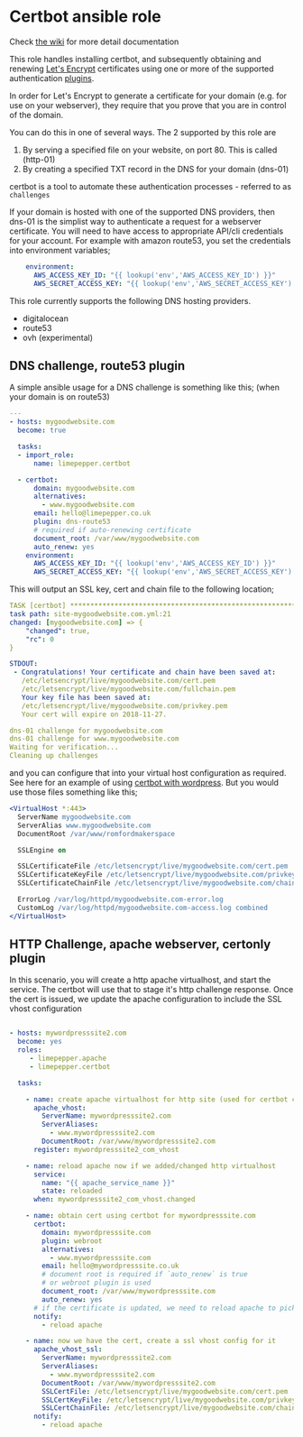
Certbot ansible role
=========

Check [the wiki](https://github.com/limepepper/ansible-role-certbot/wiki) for more detail documentation

This role handles installing certbot, and subsequently obtaining and renewing
[Let's Encrypt](https://letsencrypt.org/) certificates using one or more of the
supported authentication [plugins](https://certbot.eff.org/docs/using.html#getting-certificates-and-choosing-plugins).

In order for Let's Encrypt to generate a certificate for your domain (e.g. for
use on your webserver), they require that you prove that you are in control of the domain.

You can do this in one of several ways. The 2 supported by this role are

1. By serving a specified file on your website, on port 80. This is called (http-01)
2. By creating a specified TXT record in the DNS for your domain (dns-01)

certbot is a tool to automate these authentication processes - referred to as
`challenges`

If your domain is hosted with one of the supported DNS providers, then dns-01 is the
simplist way to authenticate a request for a webserver certificate. You will need
to have access to appropriate API/cli credentials for your account. For example with
amazon route53, you set the credentials into environment variables;

~~~ yaml
    environment:
      AWS_ACCESS_KEY_ID: "{{ lookup('env','AWS_ACCESS_KEY_ID') }}"
      AWS_SECRET_ACCESS_KEY: "{{ lookup('env','AWS_SECRET_ACCESS_KEY') }}"
~~~



This role currently supports the following DNS hosting providers.

- digitalocean
- route53
- ovh (experimental)

## DNS challenge, route53 plugin

A simple ansible usage for a DNS challenge is something like this; (when your
domain is on route53)

~~~yaml
---
- hosts: mygoodwebsite.com
  become: true

  tasks:
  - import_role:
      name: limepepper.certbot

  - certbot:
      domain: mygoodwebsite.com
      alternatives:
        - www.mygoodwebsite.com
      email: hello@limepepper.co.uk
      plugin: dns-route53
      # required if auto-renewing certificate
      document_root: /var/www/mygoodwebsite.com
      auto_renew: yes
    environment:
      AWS_ACCESS_KEY_ID: "{{ lookup('env','AWS_ACCESS_KEY_ID') }}"
      AWS_SECRET_ACCESS_KEY: "{{ lookup('env','AWS_SECRET_ACCESS_KEY') }}"
~~~

This will output an SSL key, cert and chain file to the following location;

~~~ yml
TASK [certbot] ********************************************************************************************************
task path: site-mygoodwebsite.com.yml:21
changed: [mygoodwebsite.com] => {
    "changed": true,
    "rc": 0
}

STDOUT:
 - Congratulations! Your certificate and chain have been saved at:
   /etc/letsencrypt/live/mygoodwebsite.com/cert.pem
   /etc/letsencrypt/live/mygoodwebsite.com/fullchain.pem
   Your key file has been saved at:
   /etc/letsencrypt/live/mygoodwebsite.com/privkey.pem
   Your cert will expire on 2018-11-27.

dns-01 challenge for mygoodwebsite.com
dns-01 challenge for www.mygoodwebsite.com
Waiting for verification...
Cleaning up challenges

~~~

and you can configure that into your virtual host configuration as required. See
here for an example of using [certbot with wordpress](). But you would use those
files something like this;

``` apache
<VirtualHost *:443>
  ServerName mygoodwebsite.com
  ServerAlias www.mygoodwebsite.com
  DocumentRoot /var/www/romfordmakerspace

  SSLEngine on

  SSLCertificateFile /etc/letsencrypt/live/mygoodwebsite.com/cert.pem
  SSLCertificateKeyFile /etc/letsencrypt/live/mygoodwebsite.com/privkey.pem
  SSLCertificateChainFile /etc/letsencrypt/live/mygoodwebsite.com/chain.pem

  ErrorLog /var/log/httpd/mygoodwebsite.com-error.log
  CustomLog /var/log/httpd/mygoodwebsite.com-access.log combined
</VirtualHost>


```



## HTTP Challenge, apache webserver, certonly plugin

In this scenario, you will create a http apache virtualhost, and start the
service. The certbot will use that to stage it's http challenge response.
 Once the cert is issued, we update the apache configuration to include the SSL vhost configuration

~~~yaml

- hosts: mywordpresssite2.com
  become: yes
  roles:
     - limepepper.apache
     - limepepper.certbot

  tasks:

    - name: create apache virtualhost for http site (used for certbot challenge)
      apache_vhost:
        ServerName: mywordpresssite2.com
        ServerAliases:
          - www.mywordpresssite2.com
        DocumentRoot: /var/www/mywordpresssite2.com
      register: mywordpresssite2_com_vhost

    - name: reload apache now if we added/changed http virtualhost
      service:
        name: "{{ apache_service_name }}"
        state: reloaded
      when: mywordpresssite2_com_vhost.changed

    - name: obtain cert using certbot for mywordpresssite.com
      certbot:
        domain: mywordpresssite.com
        plugin: webroot
        alternatives:
          - www.mywordpresssite.com
        email: hello@mywordpresssite.co.uk
        # document root is required if `auto_renew` is true
        # or webroot plugin is used
        document_root: /var/www/mywordpresssite.com
        auto_renew: yes
      # if the certificate is updated, we need to reload apache to pick it up
      notify:
        - reload apache

    - name: now we have the cert, create a ssl vhost config for it
      apache_vhost_ssl:
        ServerName: mywordpresssite2.com
        ServerAliases:
          - www.mywordpresssite2.com
        DocumentRoot: /var/www/mywordpresssite2.com
        SSLCertFile: /etc/letsencrypt/live/mygoodwebsite.com/cert.pem
        SSLCertKeyFile: /etc/letsencrypt/live/mygoodwebsite.com/privkey.pem
        SSLCertChainFile: /etc/letsencrypt/live/mygoodwebsite.com/chain.pem
      notify:
        - reload apache

~~~


